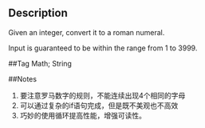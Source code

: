 ## Description

Given an integer, convert it to a roman numeral.

Input is guaranteed to be within the range from 1 to 3999.

##Tag
Math; String

##Notes
1. 要注意罗马数字的规则，不能连续出现4个相同的字母
2. 可以通过复杂的if语句完成，但是既不美观也不高效
3. 巧妙的使用循环提高性能，增强可读性。
